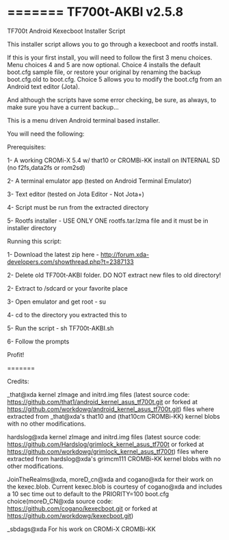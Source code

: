 
=======
TF700t-AKBI v2.5.8
===========

TF700t Android Kexecboot Installer Script

This installer script allows you to go through a kexecboot and
rootfs install. 

If this is your first install, you will need to follow the first
 3 menu choices. Menu choices 4 and 5 are now optional. Choice 4 installs
 the default boot.cfg sample file, or restore your original by renaming the
 backup boot.cfg.old to boot.cfg. Choice 5 allows you to modify the boot.cfg
 from an Android text editor (Jota).

And although the scripts have some error checking, be
 sure, as always, to make sure you have a current backup... 

This is a menu driven Android terminal based installer. 

You will need the following:

Prerequisites:

1- A working CROMi-X 5.4 w/ that10 or CROMBi-KK install
 on INTERNAL SD (no f2fs,data2fs or rom2sd)

2- A terminal emulator app (tested on Android Terminal Emulator)

3- Text editor (tested on Jota Editor - Not Jota+)

4- Script must be run from the extracted directory

5- Rootfs installer - USE ONLY ONE rootfs.tar.lzma file and
 it must be in installer directory

Running this script:

1- Download the latest zip here - http://forum.xda-developers.com/showthread.php?t=2387133

2- Delete old TF700t-AKBI folder. DO NOT extract new files to old directory!

2- Extract to /sdcard or your favorite place

3- Open emulator and get root - su

4- cd to the directory you extracted this to

5- Run the script - sh TF700t-AKBI.sh

6- Follow the prompts

Profit!

=======

Credits:

_that@xda kernel zImage and initrd.img files (latest source code: https://github.com/that1/android_kernel_asus_tf700t.git or forked at https://github.com/workdowg/android_kernel_asus_tf700t.git) files where extracted from _that@xda's that10 and (that10cm CROMBi-KK) kernel blobs with no other modifications.

hardslog@xda kernel zImage and initrd.img files (latest source code: https://github.com/Hardslog/grimlock_kernel_asus_tf700t or forked at https://github.com/workdowg/grimlock_kernel_asus_tf700t) files where extracted from hardslog@xda's grimcm111 CROMBi-KK kernel blobs with no other modifications.

JoinTheRealms@xda, moreD_cn@xda and cogano@xda for their work on the kexec.blob. Current kexec.blob is courtesy of cogano@xda and includes a 10 sec time out to default to the PRIORITY=100 boot.cfg choice(moreD_CN@xda source code: https://github.com/cogano/kexecboot.git or forked at https://github.com/workdowg/kexecboot.git)

_sbdags@xda For his work on CROMi-X CROMBi-KK

